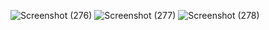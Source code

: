 ![Screenshot (276)](https://github.com/fathurazka/Web/assets/143975815/1e33f063-4185-43a6-8846-b59a0371ca03)
![Screenshot (277)](https://github.com/fathurazka/Web/assets/143975815/7ac1a5e8-6883-4979-aad1-8c4df02fcd35)
![Screenshot (278)](https://github.com/fathurazka/Web/assets/143975815/19205b1a-e33b-45eb-a994-2234182210dc)
